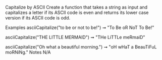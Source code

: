 Capitalize by ASCII
Create a function that takes a string as input and capitalizes a letter if its ASCII code is even and returns its lower case version if its ASCII code is odd.

Examples
asciiCapitalize("to be or not to be!") ➞ "To Be oR NoT To Be!"

asciiCapitalize("THE LITTLE MERMAID") ➞ "THe LiTTLe meRmaiD"

asciiCapitalize("Oh what a beautiful morning.") ➞ "oH wHaT a BeauTiFuL moRNiNg."
Notes
N/A
